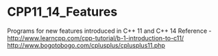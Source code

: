 # CPP11_14_Features
Programs for new features introduced in C++ 11 and C++ 14
Reference - http://www.learncpp.com/cpp-tutorial/b-1-introduction-to-c11/
http://www.bogotobogo.com/cplusplus/cplusplus11.php
